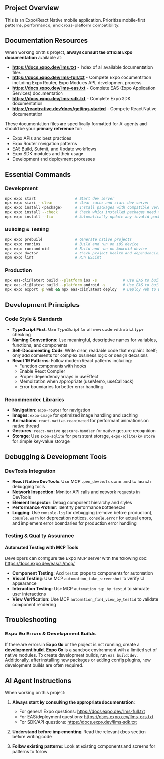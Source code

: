 ## Project Overview

This is an Expo/React Native mobile application. Prioritize mobile-first patterns, performance, and cross-platform compatibility.

## Documentation Resources

When working on this project, **always consult the official Expo documentation** available at:

- **https://docs.expo.dev/llms.txt** - Index of all available documentation files
- **https://docs.expo.dev/llms-full.txt** - Complete Expo documentation including Expo Router, Expo Modules API, development process
- **https://docs.expo.dev/llms-eas.txt** - Complete EAS (Expo Application Services) documentation
- **https://docs.expo.dev/llms-sdk.txt** - Complete Expo SDK documentation
- **https://reactnative.dev/docs/getting-started** - Complete React Native documentation

These documentation files are specifically formatted for AI agents and should be your **primary reference** for:

- Expo APIs and best practices
- Expo Router navigation patterns
- EAS Build, Submit, and Update workflows
- Expo SDK modules and their usage
- Development and deployment processes

## Essential Commands

### Development

```bash
npx expo start                  # Start dev server
npx expo start --clear          # Clear cache and start dev server
npx expo install <package>      # Install packages with compatible versions
npx expo install --check        # Check which installed packages need to be updated
npx expo install --fix          # Automatically update any invalid package versions
```

### Building & Testing

```bash
npx expo prebuild               # Generate native projects
npx expo run:ios                # Build and run on iOS device
npx expo run:android            # Build and run on Android device
npx expo doctor                 # Check project health and dependencies
npm expo lint                   # Run ESLint
```

### Production

```bash
npx eas-cli@latest build --platform ios -s            # Use EAS to build for iOS platform and submit to App Store
npx eas-cli@latest build --platform android -s        # Use EAS to build for Android platform and submit to Google Play Store
npx expo export -p web && npx eas-cli@latest deploy   # Deploy web to EAS Hosting
```

## Development Principles

### Code Style & Standards

- **TypeScript First**: Use TypeScript for all new code with strict type checking
- **Naming Conventions**: Use meaningful, descriptive names for variables, functions, and components
- **Self-Documenting Code**: Write clear, readable code that explains itself; only add comments for complex business logic or design decisions
- **React 19 Patterns**: Follow modern React patterns including:
  - Function components with hooks
  - Enable React Compiler
  - Proper dependency arrays in useEffect
  - Memoization when appropriate (useMemo, useCallback)
  - Error boundaries for better error handling

### Recommended Libraries

- **Navigation**: `expo-router` for navigation
- **Images**: `expo-image` for optimized image handling and caching
- **Animations**: `react-native-reanimated` for performant animations on native thread
- **Gestures**: `react-native-gesture-handler` for native gesture recognition
- **Storage**: Use `expo-sqlite` for persistent storage, `expo-sqlite/kv-store` for simple key-value storage

## Debugging & Development Tools

### DevTools Integration

- **React Native DevTools**: Use MCP `open_devtools` command to launch debugging tools
- **Network Inspection**: Monitor API calls and network requests in DevTools
- **Element Inspector**: Debug component hierarchy and styles
- **Performance Profiler**: Identify performance bottlenecks
- **Logging**: Use `console.log` for debugging (remove before production), `console.warn` for deprecation notices, `console.error` for actual errors, and implement error boundaries for production error handling

### Testing & Quality Assurance

#### Automated Testing with MCP Tools

Developers can configure the Expo MCP server with the following doc: https://docs.expo.dev/eas/ai/mcp/

- **Component Testing**: Add `testID` props to components for automation
- **Visual Testing**: Use MCP `automation_take_screenshot` to verify UI appearance
- **Interaction Testing**: Use MCP `automation_tap_by_testid` to simulate user interactions
- **View Verification**: Use MCP `automation_find_view_by_testid` to validate component rendering

## Troubleshooting

### Expo Go Errors & Development Builds

If there are errors in **Expo Go** or the project is not running, create a **development build**. **Expo Go** is a sandbox environment with a limited set of native modules. To create development builds, run `eas build:dev`. Additionally, after installing new packages or adding config plugins, new development builds are often required.

## AI Agent Instructions

When working on this project:

1. **Always start by consulting the appropriate documentation**:

   - For general Expo questions: https://docs.expo.dev/llms-full.txt
   - For EAS/deployment questions: https://docs.expo.dev/llms-eas.txt
   - For SDK/API questions: https://docs.expo.dev/llms-sdk.txt

2. **Understand before implementing**: Read the relevant docs section before writing code

3. **Follow existing patterns**: Look at existing components and screens for patterns to follow
